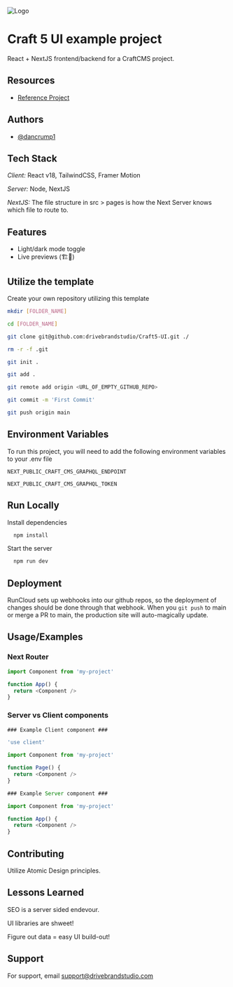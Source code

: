 
![Logo](https://dev-to-uploads.s3.amazonaws.com/uploads/articles/th5xamgrr6se0x5ro4g6.png)


# Craft 5 UI example project
React + NextJS frontend/backend for a CraftCMS project.

## Resources

 - [Reference Project](https://github.com/magicspon/nextjs-craftcms-mono)


## Authors

- [@dancrump1](https://www.github.com/dancrump1)


## Tech Stack

*Client:* React v18, TailwindCSS, Framer Motion

*Server:* Node, NextJS

*NextJS:* The file structure in src > pages is how the Next Server knows which file to route to.


## Features

- Light/dark mode toggle
- Live previews (🏗🚧)


## Utilize the template

Create your own repository utilizing this template

```bash
mkdir [FOLDER_NAME]
```

```bash
cd [FOLDER_NAME]
```

```bash
git clone git@github.com:drivebrandstudio/Craft5-UI.git ./
```

```bash
rm -r -f .git
```

```bash
git init .
```

```bash
git add .
```

```bash
git remote add origin <URL_OF_EMPTY_GITHUB_REPO>
```    

```bash
git commit -m 'First Commit'
```

```bash
git push origin main
```

## Environment Variables

To run this project, you will need to add the following environment variables to your .env file

`NEXT_PUBLIC_CRAFT_CMS_GRAPHQL_ENDPOINT`

`NEXT_PUBLIC_CRAFT_CMS_GRAPHQL_TOKEN`
## Run Locally

Install dependencies

```bash
  npm install
```

Start the server

```bash
  npm run dev
```
## Deployment

RunCloud sets up webhooks into our github repos, so the deployment of changes should be done through that webhook. When you `git push` to main or merge a PR to main, the production site will auto-magically update.
## Usage/Examples

### Next Router
```javascript
import Component from 'my-project'

function App() {
  return <Component />
}
```

### Server vs Client components
```javascript
### Example Client component ###

'use client'

import Component from 'my-project'

function Page() {
  return <Component />
}
```

```javascript
### Example Server component ###

import Component from 'my-project'

function App() {
  return <Component />
}
```


## Contributing

Utilize Atomic Design principles. 

## Lessons Learned

SEO is a server sided endevour. 

UI libraries are shweet!

Figure out data = easy UI build-out!

## Support

For support, email support@drivebrandstudio.com 

